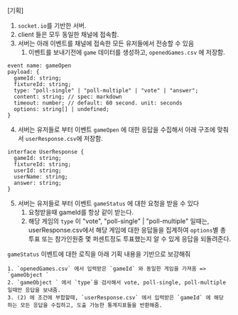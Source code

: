 [기획]
1. `socket.io`를 기반한 서버.
2. client 들은 모두 동일한 채널에 접속함.
3. 서버는 아래 이벤트를 채널에 접속한 모든 유저들에서 전송할 수 있음
   1. 이벤트를 보내기전에 `game` 데이터를 생성하고, `openedGames.csv` 에 저장함.
```
event name: gameOpen
payload: {
  gameId: string;
  fixtureId: string;
  type: "poll-single" | "poll-multiple" | "vote" | "answer";
  content: string; // spec: markdown
  timeout: number; // default: 60 second. unit: seconds
  options: string[] | undefined;
}
```

4. 서버는 유저들로 부터 이벤트 `gameOpen` 에 대한 응답을 수집해서 아래 구조에 맞춰서 `userResponse.csv`에 저장함.
```
interface UserResponse {
  gameId: string;
  fixtureId: string;
  userId: string;
  userName: string;
  answer: string;
}
```

5. 서버는 유저들로 부터 이벤트 `gameStatus` 에 대한 요청을 받을 수 있다
   1. 요청받을때 gameId를 항상 같이 받는다.
   2. 해당 게임의 `type` 이 "vote", "poll-single" | "poll-multiple" 일때는, userResponse.csv에서 해당 게임에 대한 응답들을 집계하여 `options`별 총투표 또는 참가인원중 몇 퍼센트정도 투표했는지 알 수 있게 응답을 되돌려준다.

`gameStatus` 이벤트에 대한 로직을 아래 기획 내용을 기반으로 보강해줘
```
1. `openedGames.csv` 에서 입력받은 `gameId` 와 동일한 게임을 가져옴 => `gameObject `
2. `gameObject ` 에서 `type`을 검사해서 vote, poll-single, poll-multiple 일때만 응답을 보내줌.
3. (2) 에 조건에 부합할때, `userResponse.csv` 에서 입력받은 `gameId` 에 해당 하는 모든 응답을 수집하고, 도출 가능한 통계지표들을 반환해줌.
```

